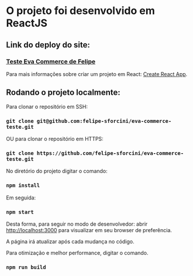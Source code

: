 # O projeto foi desenvolvido em ReactJS

## Link do deploy do site:
### [Teste Eva Commerce de Felipe](https://felipe-eva-commerce-teste.vercel.app)

Para mais informações sobre criar um projeto em React: [Create React App](https://github.com/facebook/create-react-app).

## Rodando o projeto localmente:

Para clonar o repositório em SSH:
### `git clone git@github.com:felipe-sforcini/eva-commerce-teste.git`

OU para clonar o repositório em HTTPS:
### `git clone https://github.com/felipe-sforcini/eva-commerce-teste.git`

No diretório do projeto digitar o comando:

### `npm install`

Em seguida:

### `npm start`

Desta forma, para seguir no modo de desenvolvedor:
abrir [http://localhost:3000](http://localhost:3000) para visualizar em seu browser de preferência.

A página irá atualizar após cada mudança no código.

Para otimização e melhor performance, digitar o comando.

### `npm run build`



